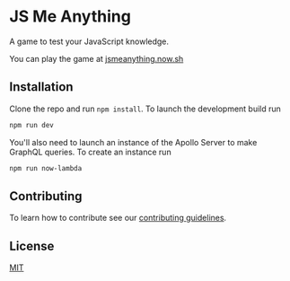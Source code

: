 # JS Me Anything

A game to test your JavaScript knowledge.

You can play the game at [jsmeanything.now.sh](https://jsmeanything.now.sh)

## Installation

Clone the repo and run `npm install`. To launch the development build run

```bash
npm run dev
```

You'll also need to launch an instance of the Apollo Server to make GraphQL queries. To create an instance run

```bash
npm run now-lambda
```

## Contributing

To learn how to contribute see our [contributing guidelines](https://github.com/vmarchesin/js-me-anything/blob/master/CONTRIBUTING.md).

## License

[MIT](https://github.com/vmarchesin/js-me-anything/blob/master/LICENSE)